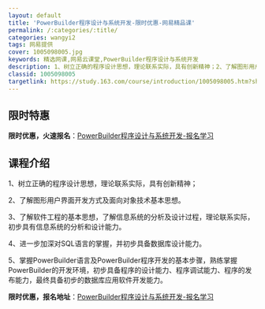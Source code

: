 ```yaml
---
layout: default
title: 'PowerBuilder程序设计与系统开发-限时优惠-网易精品课'
permalink: /:categories/:title/
categories: wangyi2
tags: 网易提供
cover: 1005098005.jpg
keywords: 精选网课,网易云课堂,PowerBuilder程序设计与系统开发
description: 1、树立正确的程序设计思想，理论联系实际，具有创新精神；2、了解图形用户界面开发方式及面向对象技术基本思想。3、了解软件
classid: 1005098005
targetlink: https://study.163.com/course/introduction/1005098005.htm?share=1&shareId=1025206652&utm_campaign=share&utm_medium=iphoneShare&utm_source=&utm_u=1025206652
---
```


## 限时特惠

**限时优惠，火速报名**：[PowerBuilder程序设计与系统开发-报名学习](https://study.163.com/course/introduction/1005098005.htm?share=1&shareId=1025206652&utm_campaign=share&utm_medium=iphoneShare&utm_source=&utm_u=1025206652)

## 课程介绍

1、树立正确的程序设计思想，理论联系实际，具有创新精神；

2、了解图形用户界面开发方式及面向对象技术基本思想。

3、了解软件工程的基本思想，了解信息系统的分析及设计过程，理论联系实际，初步具有信息系统的分析和设计能力。

4、进一步加深对SQL语言的掌握，并初步具备数据库设计能力。

5、掌握PowerBuilder语言及PowerBuilder程序开发的基本步骤，熟练掌握PowerBuilder的开发环境，初步具备程序的设计能力、程序调试能力、程序的发布能力，最终具备初步的数据库应用软件开发能力。

**限时优惠，报名地址**：[PowerBuilder程序设计与系统开发-报名学习](https://study.163.com/course/introduction/1005098005.htm?share=1&shareId=1025206652&utm_campaign=share&utm_medium=iphoneShare&utm_source=&utm_u=1025206652)

